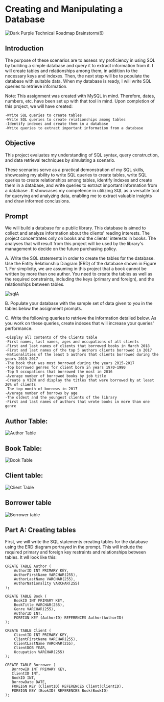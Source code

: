 # Creating and Manipulating a Database
![Dark Purple Technical Roadmap Brainstorm(6)](https://github-production-user-asset-6210df.s3.amazonaws.com/132176058/239705696-658cf34a-e3ca-4ed4-86ba-8db62b39e989.png?X-Amz-Algorithm=AWS4-HMAC-SHA256&X-Amz-Credential=AKIAVCODYLSA53PQK4ZA%2F20240530%2Fus-east-1%2Fs3%2Faws4_request&X-Amz-Date=20240530T200837Z&X-Amz-Expires=300&X-Amz-Signature=d7cd31bc2bd33d782096855aafad011043a823e93581e1b92e966af64f05c670&X-Amz-SignedHeaders=host&actor_id=40529647&key_id=0&repo_id=643298404)

## Introduction
The purpose of these scenarios are to assess my proficiency in using SQL by building a simple database and query it to extract information from it. I will create tables and relationships among them, in addition to the necessary keys and indexes. Then, the next step will be to populate the database with suitable data. When my database is ready, I will write SQL queries to retrieve information. 

Note: This assignment was created with MySQL in mind. Therefore, dates, numbers, etc. have been set up with that tool in mind. 
Upon completion of this project, we will have created:

    -Write SQL queries to create tables
    -Write SQL queries to create relationships among tables
    -Identify indexes and create them in a database
    -Write queries to extract important information from a database 

## Objective 

This project evaluates my understanding of SQL syntax, query construction, and data retrieval techniques by simulating a scenario.

These scenarios serve as a practical demonstration of my SQL skills, showcasing my ability to write SQL queries to create tables, write SQL queries to create relationships among tables, identify indexes and create them in a database, and write queries to extract important information from a database . It showcases my competence in utilizing SQL as a versatile tool for querying and analyzing data, enabling me to extract valuable insights and draw informed conclusions.

## Prompt
We will build a database for a public library. This database is aimed to collect and analyze information about the clients' reading interests. The project concentrates only on books and the clients' interests in books. The analyses that will result from this project will be used by the library's management to decide on the future purchasing policy. 

A. Write the SQL statements in order to create the tables for the database. Use the Entity Relationship Diagram (ERD) of the database shown in Figure 1. For simplicity, we are assuming in this project that a book cannot be written by more than one author. You need to create the tables as well as the required constraints, including the keys (primary and foreign), and the relationships between tables. 

![sqlA](https://github.com/JosephBrides/Creating-Manipulating-a-Database/assets/40529647/cece2ef8-d80b-4a65-9f96-86aebabcc24b)

B. Populate your database with the sample set of data given to you in the tables below the assignment prompts.

C. Write the following queries to retrieve the information detailed below. As you work on these queries, create indexes that will increase your queries' performance.
   
    -Display all contents of the Clients table
    -First names, last names, ages and occupations of all clients
    -First and last names of clients that borrowed books in March 2018
    -First and last names of the top 5 authors clients borrowed in 2017
    -Nationalities of the least 5 authors that clients borrowed during the years 2015-2017
    -The book that was most borrowed during the years 2015-2017
    -Top borrowed genres for client born in years 1970-1980
    -Top 5 occupations that borrowed the most in 2016
    -Average number of borrowed books by job title
    -Create a VIEW and display the titles that were borrowed by at least 20% of clients
    -The top month of borrows in 2017
    -Average number of borrows by age
    -The oldest and the youngest clients of the library
    -First and last names of authors that wrote books in more than one genre 

## Author Table:

![Author Table](https://github.com/JosephBrides/Creating-Manipulating-a-Database/assets/40529647/13bb3458-4b5a-45b1-9ae5-5f790f987160)

## Book Table:

![Book Table](https://github.com/JosephBrides/Creating-Manipulating-a-Database/assets/40529647/be17592d-c4b5-4b45-8a64-27efef3e20b9)

## Client table:

![Client Table](https://github.com/JosephBrides/Creating-Manipulating-a-Database/assets/40529647/5640fde9-c554-454f-8e94-c01ba7f07010)

## Borrower table 

![Borrower table](https://github.com/JosephBrides/Creating-Manipulating-a-Database/assets/40529647/0a937184-df11-4fdc-8873-beba642b4a0d)


## Part A: Creating tables

First, we will write the SQL statements creating tables for the database using the ERD diagram portrayed in the prompt. This will include the required primary and foreign key restraints and relationships between tables. It wll look like this:

    CREATE TABLE Author (
        AuthorID INT PRIMARY KEY,
        AuthorFirstName VARCHAR(255),
        AuthorLastName VARCHAR(255),
        AuthorNationality VARCHAR(255)
    );

    CREATE TABLE Book (
        BookID INT PRIMARY KEY,
        BookTitle VARCHAR(255),
        Genre VARCHAR(255),
        AuthorID INT,
        FOREIGN KEY (AuthorID) REFERENCES Author(AuthorID)
    );

    CREATE TABLE Client (
        ClientID INT PRIMARY KEY,
        ClientFirstName VARCHAR(255),
        ClientLastName VARCHAR(255),
        ClientDOB YEAR,
        Occupation VARCHAR(255)
    );

    CREATE TABLE Borrower (
       BorrowID INT PRIMARY KEY,
       ClientID INT,
       BookID INT,
       BorrowDate DATE,
       FOREIGN KEY (ClientID) REFERENCES Client(ClientID),
       FOREIGN KEY (BookID) REFERENCES Book(BookID)
    );








